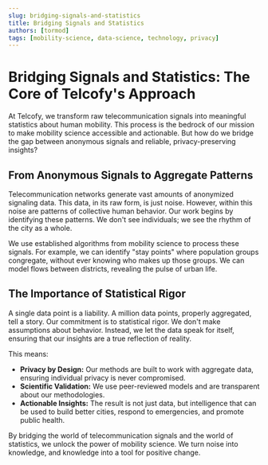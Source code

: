 ```yaml
---
slug: bridging-signals-and-statistics
title: Bridging Signals and Statistics
authors: [tormod]
tags: [mobility-science, data-science, technology, privacy]
---
```


# Bridging Signals and Statistics: The Core of Telcofy's Approach

At Telcofy, we transform raw telecommunication signals into meaningful statistics about human mobility. This process is the bedrock of our mission to make mobility science accessible and actionable. But how do we bridge the gap between anonymous signals and reliable, privacy-preserving insights?

<!-- truncate -->

## From Anonymous Signals to Aggregate Patterns

Telecommunication networks generate vast amounts of anonymized signaling data. This data, in its raw form, is just noise. However, within this noise are patterns of collective human behavior. Our work begins by identifying these patterns. We don't see individuals; we see the rhythm of the city as a whole.

We use established algorithms from mobility science to process these signals. For example, we can identify "stay points" where population groups congregate, without ever knowing who makes up those groups. We can model flows between districts, revealing the pulse of urban life.

## The Importance of Statistical Rigor

A single data point is a liability. A million data points, properly aggregated, tell a story. Our commitment is to statistical rigor. We don't make assumptions about behavior. Instead, we let the data speak for itself, ensuring that our insights are a true reflection of reality.

This means:

- **Privacy by Design:** Our methods are built to work with aggregate data, ensuring individual privacy is never compromised.
- **Scientific Validation:** We use peer-reviewed models and are transparent about our methodologies.
- **Actionable Insights:** The result is not just data, but intelligence that can be used to build better cities, respond to emergencies, and promote public health.

By bridging the world of telecommunication signals and the world of statistics, we unlock the power of mobility science. We turn noise into knowledge, and knowledge into a tool for positive change.
